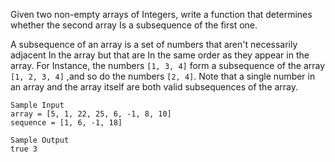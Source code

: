 Given two non-empty arrays of Integers, write a function that determines whether the second array Is a subsequence of the first
one.

A subsequence of an array is a set of numbers that aren't necessarily adjacent In the array but that are In the same order as they
appear in the array. For Instance, the numbers `[1, 3, 4]` form a subsequence of the array `[1, 2, 3, 4]` ,and so do the 
numbers `[2, 4]`. Note that a single number in an array and the array itself are both valid subsequences of the array.

```
Sample Input
array = [5, 1, 22, 25, 6, -1, 8, 10]
sequence = [1, 6, -1, 18] 

Sample Output
true 3
```